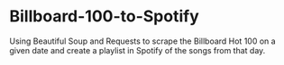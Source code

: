 # Billboard-100-to-Spotify
Using Beautiful Soup and Requests to scrape the Billboard Hot 100 on a given date and create a playlist in Spotify of the songs from that day.
